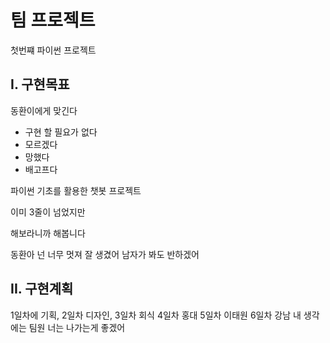 # 팀 프로젝트
첫번쨰 파이썬 프로젝트

## I. 구현목표
동환이에게 맞긴다
- 구현 할 필요가 없다
- 모르겠다
- 망했다
- 배고프다

파이썬 기초를 활용한 챗봇 프로젝트

이미 3줄이 넘었지만

해보라니까 해봅니다

동환아 넌 너무 멋져 잘 생겼어 남자가 봐도 반하겠어

## II. 구현계획

1일차에 기획, 2일차 디자인, 3일차 회식
4일차 홍대
5일차 이태원
6일차 강남
내 생각에는 팀원 너는 나가는게 좋겠어



